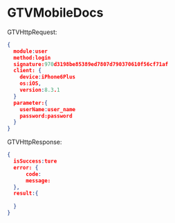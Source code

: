 # GTVMobileDocs

GTVHttpRequest:
``` json
{
  module:user
  method:login
  signature:970d3198be85389ed7807d790370610f56cf71af
  client: {
    device:iPhone6Plus
    os:iOS,
    version:8.3.1
  }
  parameter:{
    userName:user_name
    password:password
  }
}
```

GTVHttpResponse:
```json
{
  isSuccess:ture
  error: {
      code:
      message:
  },
  result:{
  
  }
}
```
